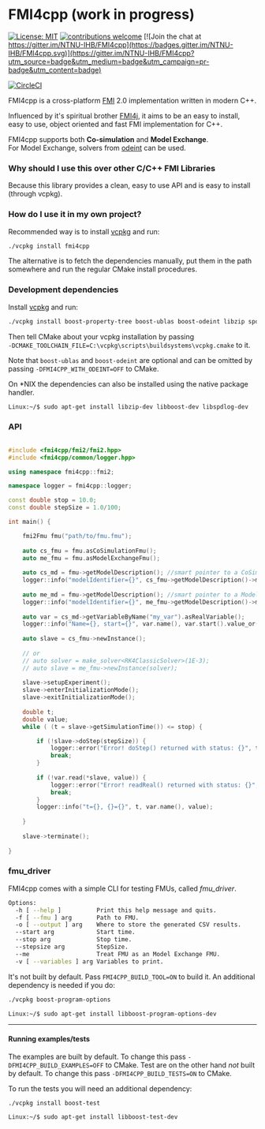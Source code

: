 # FMI4cpp (work in progress)

[![License: MIT](https://img.shields.io/badge/License-MIT-yellow.svg)](https://opensource.org/licenses/MIT)
[![contributions welcome](https://img.shields.io/badge/contributions-welcome-brightgreen.svg?style=flat)](https://github.com/NTNU-IHB/FMU-proxy/issues)
[![Join the chat at https://gitter.im/NTNU-IHB/FMI4cpp](https://badges.gitter.im/NTNU-IHB/FMI4cpp.svg)](https://gitter.im/NTNU-IHB/FMI4cpp?utm_source=badge&utm_medium=badge&utm_campaign=pr-badge&utm_content=badge)


[![CircleCI](https://circleci.com/gh/NTNU-IHB/FMI4cpp/tree/master.svg?style=svg)](https://circleci.com/gh/NTNU-IHB/FMI4cpp/tree/master)


FMI4cpp is a cross-platform [FMI](https://fmi-standard.org/) 2.0 implementation written in modern C++.

Influenced by it's spiritual brother [FMI4j](https://github.com/SFI-Mechatronics/FMI4j), it aims to be
an easy to install, easy to use, object oriented and fast FMI implementation for C++.    

FMI4cpp supports both **Co-simulation** and **Model Exchange**. <br/>
For Model Exchange, solvers from [odeint](http://headmyshoulder.github.io/odeint-v2/doc/boost_numeric_odeint/getting_started/overview.html) can be used. 

### Why should I use this over other C/C++ FMI Libraries

Because this library provides a clean, easy to use API and is easy to install (through vcpkg).


### How do I use it in my own project?

Recommended way is to install [vcpkg](https://github.com/Microsoft/vcpkg) and run:

```bash
./vcpkg install fmi4cpp
``` 

The alternative is to fetch the dependencies manually, put them in the path somewhere and run the regular CMake install procedures. 


### Development dependencies

Install [vcpkg](https://github.com/Microsoft/vcpkg) and run:

```bash
./vcpkg install boost-property-tree boost-ublas boost-odeint libzip spdlog
``` 

Then tell CMake about your vcpkg installation by passing <br> ```-DCMAKE_TOOLCHAIN_FILE=C:\vcpkg\scripts\buildsystems\vcpkg.cmake``` to it. 

Note that ```boost-ublas``` and ```boost-odeint``` are optional and can be omitted by passing ```-DFMI4CPP_WITH_ODEINT=OFF``` to CMake.

On *NIX the dependencies can also be installed using the native package handler. 

```bash
Linux:~/$ sudo apt-get install libzip-dev libboost-dev libspdlog-dev
``` 

### API

```cpp

#include <fmi4cpp/fmi2/fmi2.hpp>
#include <fmi4cpp/common/logger.hpp>

using namespace fmi4cpp::fmi2;

namespace logger = fmi4cpp::logger;

const double stop = 10.0;
const double stepSize = 1.0/100;

int main() {

    fmi2Fmu fmu("path/to/fmu.fmu");
    
    auto cs_fmu = fmu.asCoSimulationFmu();
    auto me_fmu = fmu.asModelExchangeFmu();
    
    auto cs_md = fmu->getModelDescription(); //smart pointer to a CoSimulationModelDescription instance
    logger::info("modelIdentifier={}", cs_fmu->getModelDescription()->modelIdentifier());
    
    auto me_md = fmu->getModelDescription(); //smart pointer to a ModelExchangeModelDescription instance
    logger::info("modelIdentifier={}", me_fmu->getModelDescription()->modelIdentifier());
    
    auto var = cs_md->getVariableByName("my_var").asRealVariable();
    logger::info("Name={}, start={}", var.name(), var.start().value_or(0));
              
    auto slave = cs_fmu->newInstance();
    
    // or 
    // auto solver = make_solver<RK4ClassicSolver>(1E-3);
    // auto slave = me_fmu->newInstance(solver);
         
    slave->setupExperiment();
    slave->enterInitializationMode();
    slave->exitInitializationMode();
    
    double t;
    double value;
    while ( (t = slave->getSimulationTime()) <= stop) {

        if (!slave->doStep(stepSize)) {
            logger::error("Error! doStep() returned with status: {}", to_string(slave->getLastStatus()));
            break;
        }
        
        if (!var.read(*slave, value)) {
            logger::error("Error! readReal() returned with status: {}", to_string(slave->getLastStatus()));
            break;
        }
        logger::info("t={}, {}={}", t, var.name(), value);
     
    }
    
    slave->terminate();
    
}
```


### fmu_driver

FMI4cpp comes with a simple CLI for testing FMUs, called _fmu_driver_. 

```bash
Options:
  -h [ --help ]          Print this help message and quits.
  -f [ --fmu ] arg       Path to FMU.
  -o [ --output ] arg    Where to store the generated CSV results.
  --start arg            Start time.
  --stop arg             Stop time.
  --stepsize arg         StepSize.
  --me                   Treat FMU as an Model Exchange FMU.
  -v [ --variables ] arg Variables to print.
```

It's not built by default. Pass ```FMI4CPP_BUILD_TOOL=ON``` to build it. 
An additional dependency is needed if you do:

```bash
./vcpkg boost-program-options
```
```bash
Linux:~/$ sudo apt-get install libboost-program-options-dev
```

***

#### Running examples/tests

The examples are built by default. To change this pass ```-DFMI4CPP_BUILD_EXAMPLES=OFF``` to CMake.
Test are on the other hand _not_ built by default. To change this pass ```-DFMI4CPP_BUILD_TESTS=ON``` to CMake.

To run the tests you will need an additional dependency:

```
./vcpkg install boost-test
``` 
```bash
Linux:~/$ sudo apt-get install libboost-test-dev
```

